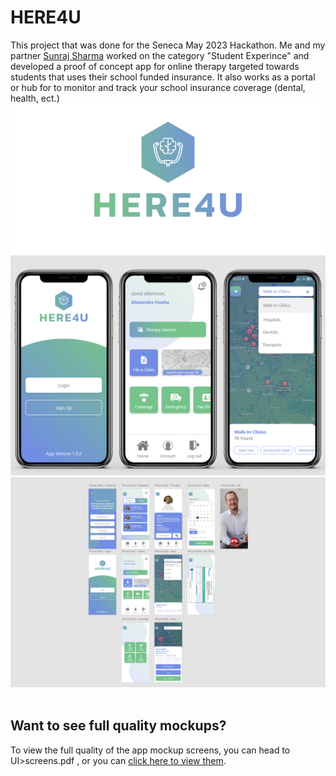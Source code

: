 # HERE4U
This project that was done for the Seneca May 2023 Hackathon. Me and my partner <a href="https://github.com/Sunraj751">Sunraj Sharma</a> worked on the category "Student Experince" and developed a proof of concept app for online therapy targeted towards students that uses their school funded insurance. It also works as a portal or hub for to monitor and track your school insurance coverage (dental, health, ect.)
<br>
<img src="./UI/logo.png"></img>
<img src="./UI/here4u.jpg"></img>
<img src="./UI/here4u-big.png"></img>
<br><br>

## Want to see full quality mockups?
To view the full quality of the app mockup screens, you can head to UI>screens.pdf , or you can <a href="https://github.com/bburton0334/here4u/blob/7b73324cbef4d963cbe9d3e88e97db9280c407b1/UI/screens.pdf">click here to view them</a>.
